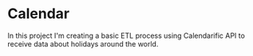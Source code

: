 # Calendar
In this project I'm creating a basic ETL process using Calendarific API to receive data about holidays around the world. 
